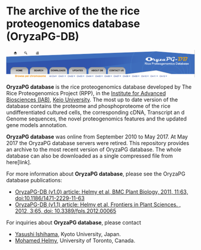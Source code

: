 # The archive of the the rice proteogenomics database (OryzaPG-DB)

![Oryza-PG database header](https://github.com/MoHelmy/oryza-PG/blob/master/oryza-PG-header.png)


**OryzaPG database** is the rice proteogenomics database developed by  The Rice Proteogenomics Project (RPP), in the [Institute for Advanced Biosciences (IAB)](http://www.iab.keio.ac.jp/en/index.html), [Keio University](https://www.keio.ac.jp/en/). The most up to date version of the database contains the proteome and phosphoproteome of the rice undifferentiated cultured cells, the corresponding cDNA, Transcript an  d Genome sequences, the novel proteogenomics features and the updated gene models annotation.

**OryzaPG database** was online from September 2010 to May 2017. At May 2017 the OryzaPG database servers were retired. This repository provides an archive to the most recent version of OryzaPG database. The whole database can also be downloaded as a single compressed file from here[link]. 

For more information about **OryzaPG database**, please see the OryzaPG database publications:
- [OryzaPG-DB (v1.0) article: Helmy et al, BMC Plant Biology, 2011, 11:63, doi:10.1186/1471-2229-11-63](https://bmcplantbiol.biomedcentral.com/articles/10.1186/1471-2229-11-63)
- [OryzaPG-DB (v1.1) article: Helmy et al, Frontiers in Plant Sciences. , 2012, 3:65, doi: 10.3389/fpls.2012.00065](http://journal.frontiersin.org/article/10.3389/fpls.2012.00065/full)

For inquiries about **OryzaPG database**, please contact
- [Yasushi Ishihama](yishiham@pharm.kyoto-u.ac.jp), Kyoto University, Japan.
- [Mohamed Helmy](helmy.sfc@gmail.com), University of Toronto, Canada. 



